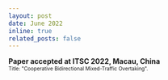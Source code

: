 ```yaml
---
layout: post
date: June 2022
inline: true
related_posts: false
---
```




<b> Paper accepted at ITSC 2022, Macau, China</b>
<br> <font size="1">Title: "Cooperative Bidirectional Mixed-Traffic Overtaking".</font> 


